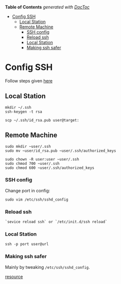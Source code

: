 <!-- START doctoc generated TOC please keep comment here to allow auto update -->
<!-- DON'T EDIT THIS SECTION, INSTEAD RE-RUN doctoc TO UPDATE -->
**Table of Contents**  *generated with [DocToc](http://doctoc.herokuapp.com/)*

- [Config SSH](#config-ssh)
	- [Local Station](#local-station)
	- [Remote Machine](#remote-machine)
		- [SSH config](#ssh-config)
		- [Reload ssh](#reload-ssh)
		- [Local Station](#local-station-1)
		- [Making ssh safer](#making-ssh-safer)

<!-- END doctoc generated TOC please keep comment here to allow auto update -->

# Config SSH

Follow steps given [here](http://articles.slicehost.com/2010/10/18/ubuntu-maverick-setup-part-1)

## Local Station

    mkdir ~/.ssh
    ssh-keygen -t rsa

    scp ~/.ssh/id_rsa.pub user@target:

## Remote Machine
    
    sudo mkdir ~user/.ssh
    sudo mv ~user/id_rsa.pub ~user/.ssh/authorized_keys

    sudo chown -R user:user ~user/.ssh
    sudo chmod 700 ~user/.ssh
    sudo chmod 600 ~user/.ssh/authorized_keys

### SSH config
    
Change port in config:

    sudo vim /etc/ssh/sshd_config 

### Reload ssh
    `sevice reload ssh` or `/etc/init.d/ssh reload` 

### Local Station

    ssh -p port user@url

### Making ssh safer

Mainly by tweaking `/etc/ssh/sshd_config`.

[resource](http://www.nixtutor.com/linux/installing-and-configuring-an-ssh-server/)
